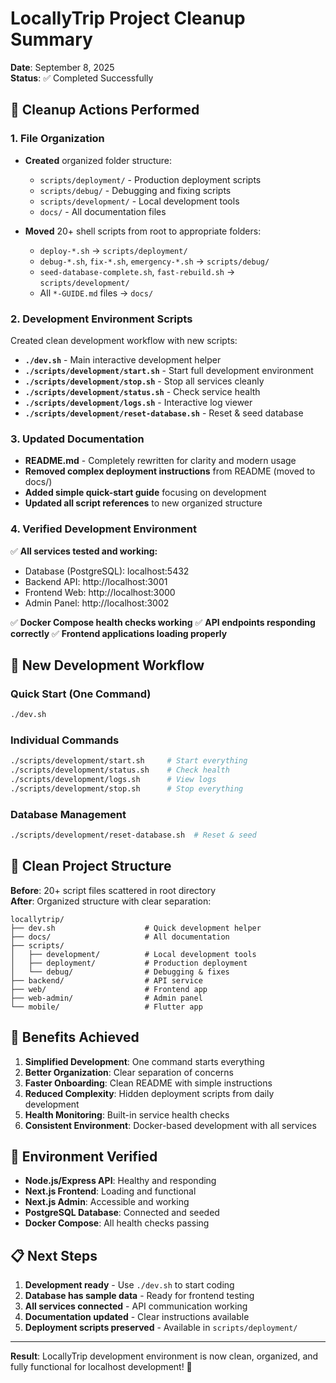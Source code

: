 # LocallyTrip Project Cleanup Summary

**Date**: September 8, 2025  
**Status**: ✅ Completed Successfully

## 🧹 Cleanup Actions Performed

### 1. File Organization
- **Created** organized folder structure:
  - `scripts/deployment/` - Production deployment scripts
  - `scripts/debug/` - Debugging and fixing scripts  
  - `scripts/development/` - Local development tools
  - `docs/` - All documentation files

- **Moved** 20+ shell scripts from root to appropriate folders:
  - `deploy-*.sh` → `scripts/deployment/`
  - `debug-*.sh`, `fix-*.sh`, `emergency-*.sh` → `scripts/debug/`
  - `seed-database-complete.sh`, `fast-rebuild.sh` → `scripts/development/`
  - All `*-GUIDE.md` files → `docs/`

### 2. Development Environment Scripts

Created clean development workflow with new scripts:

- **`./dev.sh`** - Main interactive development helper
- **`./scripts/development/start.sh`** - Start full development environment
- **`./scripts/development/stop.sh`** - Stop all services cleanly
- **`./scripts/development/status.sh`** - Check service health
- **`./scripts/development/logs.sh`** - Interactive log viewer
- **`./scripts/development/reset-database.sh`** - Reset & seed database

### 3. Updated Documentation

- **README.md** - Completely rewritten for clarity and modern usage
- **Removed complex deployment instructions** from README (moved to docs/)
- **Added simple quick-start guide** focusing on development
- **Updated all script references** to new organized structure

### 4. Verified Development Environment

✅ **All services tested and working:**
- Database (PostgreSQL): localhost:5432
- Backend API: http://localhost:3001
- Frontend Web: http://localhost:3000  
- Admin Panel: http://localhost:3002

✅ **Docker Compose health checks working**
✅ **API endpoints responding correctly**
✅ **Frontend applications loading properly**

## 🚀 New Development Workflow

### Quick Start (One Command)
```bash
./dev.sh
```

### Individual Commands
```bash
./scripts/development/start.sh     # Start everything
./scripts/development/status.sh    # Check health
./scripts/development/logs.sh      # View logs
./scripts/development/stop.sh      # Stop everything
```

### Database Management
```bash
./scripts/development/reset-database.sh  # Reset & seed
```

## 📁 Clean Project Structure

**Before**: 20+ script files scattered in root directory  
**After**: Organized structure with clear separation:

```
locallytrip/
├── dev.sh                    # Quick development helper
├── docs/                     # All documentation
├── scripts/
│   ├── development/          # Local development tools
│   ├── deployment/           # Production deployment
│   └── debug/                # Debugging & fixes
├── backend/                  # API service
├── web/                      # Frontend app
├── web-admin/                # Admin panel
└── mobile/                   # Flutter app
```

## 🎯 Benefits Achieved

1. **Simplified Development**: One command starts everything
2. **Better Organization**: Clear separation of concerns
3. **Faster Onboarding**: Clean README with simple instructions
4. **Reduced Complexity**: Hidden deployment scripts from daily development
5. **Health Monitoring**: Built-in service health checks
6. **Consistent Environment**: Docker-based development with all services

## 🔧 Environment Verified

- **Node.js/Express API**: Healthy and responding
- **Next.js Frontend**: Loading and functional
- **Next.js Admin**: Accessible and working
- **PostgreSQL Database**: Connected and seeded
- **Docker Compose**: All health checks passing

## 📋 Next Steps

1. **Development ready** - Use `./dev.sh` to start coding
2. **Database has sample data** - Ready for frontend testing
3. **All services connected** - API communication working
4. **Documentation updated** - Clear instructions available
5. **Deployment scripts preserved** - Available in `scripts/deployment/`

---

**Result**: LocallyTrip development environment is now clean, organized, and fully functional for localhost development! 🎉
